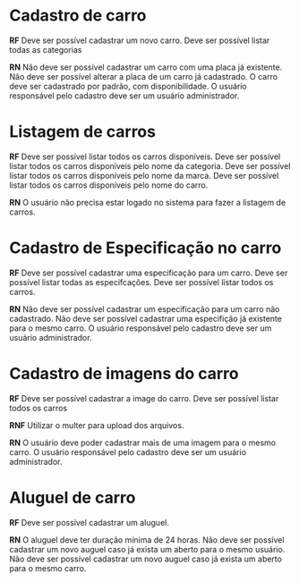 # Cadastro de carro

**RF**
Deve ser possível cadastrar um novo carro.
Deve ser possível listar todas as categorias

**RN**
Não deve ser possível cadastrar um carro com uma placa já existente.
Não deve ser possível alterar a placa de um carro já cadastrado.
O carro deve ser cadastrado por padrão, com disponibilidade.
O usuário responsável pelo cadastro deve ser um usuário administrador.


# Listagem de carros

**RF** 
Deve ser possível listar todos os carros disponíveis.
Deve ser possível listar todos os carros disponíveis pelo nome da categoria.
Deve ser possível listar todos os carros disponíveis pelo nome da marca.
Deve ser possível listar todos os carros disponíveis pelo nome do carro.

**RN** 
O usuário não precisa estar logado no sistema para fazer a listagem de carros.


# Cadastro de Especificação no carro

**RF**
Deve ser possível cadastrar uma especificação para um carro.
Deve ser possível listar todas as especifcações.
Deve ser possível listar todos os carros.

**RN** 
Não deve ser possível cadastrar um especificação para um carro não cadastrado.
Não deve ser possível cadastrar uma especifição já existente para o mesmo carro.
O usuário responsável pelo cadastro deve ser um usuário administrador.


# Cadastro de imagens do carro

**RF** 
Deve ser possível cadastrar a image do carro.
Deve ser possível listar todos os carros

**RNF** 
Utilizar o multer para upload dos arquivos.

**RN** 
O usuário deve poder cadastrar mais de uma imagem para o mesmo carro.
O usuário responsável pelo cadastro deve ser um usuário administrador.


# Aluguel de carro

**RF** 
Deve ser possível cadastrar um aluguel.

**RN** 
O aluguel deve ter duração mínima de 24 horas.
Não deve ser possível cadastrar um novo auguel caso já exista um aberto para o mesmo usuário. 
Não deve ser possível cadastrar um novo auguel caso já exista um aberto para o mesmo carro. 




